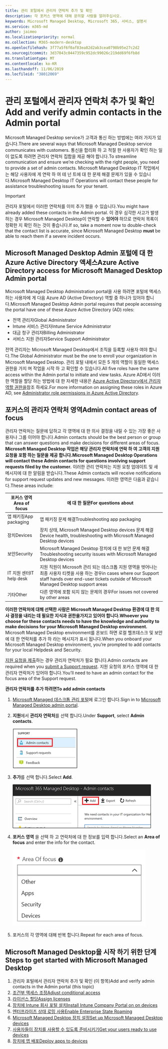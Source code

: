 ```yaml
---
title: 관리 포털에서 관리자 연락처 추가 및 확인
description: 각 포커스 영역에 대해 문의할 사람을 알려주십시오.
keywords: Microsoft Managed Desktop, Microsoft 365, 서비스, 설명서
ms.service: m365-md
author: jaimeo
ms.localizationpriority: normal
ms.collection: M365-modern-desktop
ms.openlocfilehash: 3f77a5f6f0af83ea82d2ab3cea0798b95e27c2d2
ms.sourcegitcommit: 3d37043c0447359c952dc99026c219dd69f6fb8d
ms.translationtype: MT
ms.contentlocale: ko-KR
ms.lasthandoff: 11/06/2019
ms.locfileid: "38012069"
---
```

# <a name="add-and-verify-admin-contacts-in-the-admin-portal"></a><span data-ttu-id="787b5-104">관리 포털에서 관리자 연락처 추가 및 확인</span><span class="sxs-lookup"><span data-stu-id="787b5-104">Add and verify admin contacts in the Admin portal</span></span>

<span data-ttu-id="787b5-105">Microsoft Managed Desktop service가 고객과 통신 하는 방법에는 여러 가지가 있습니다.</span><span class="sxs-lookup"><span data-stu-id="787b5-105">There are several ways that Microsoft Managed Desktop service communicates with customers.</span></span> <span data-ttu-id="787b5-106">통신을 합리화 하 고 적절 한 사용자가 확인 하는 일이 없도록 하려면 관리자 연락처 집합을 제공 해야 합니다.</span><span class="sxs-lookup"><span data-stu-id="787b5-106">To streamline communication and ensure we’re checking with the right people, you need to provide a set of admin contacts.</span></span> <span data-ttu-id="787b5-107">Microsoft Managed Desktop IT 작업에서는 해당 사용자에 게 연락 하 여 테 넌 트에 대 한 문제 해결 문제가 있을 수 있습니다.</span><span class="sxs-lookup"><span data-stu-id="787b5-107">Microsoft Managed Desktop IT Operations will contact these people for assistance troubleshooting issues for your tenant.</span></span>

> [!IMPORTANT]
> <span data-ttu-id="787b5-108">관리자 포털에서 이러한 연락처를 이미 추가 했을 수 있습니다.</span><span class="sxs-lookup"><span data-stu-id="787b5-108">You might have already added these contacts in the Admin portal.</span></span> <span data-ttu-id="787b5-109">이 경우 심각한 사고가 발생 하는 경우 Microsoft Managed Desktop이 연락할 수 **있어야** 하므로 연락처 목록이 정확한 지 확인 하는 것이 좋습니다.</span><span class="sxs-lookup"><span data-stu-id="787b5-109">If so, take a moment now to double-check that the contact list is accurate, since Microsoft Managed Desktop **must** be able to reach them if a severe incident occurs.</span></span>

## <a name="azure-active-directory-access-for-microsoft-managed-desktop-admin-portal"></a><span data-ttu-id="787b5-110">Microsoft Managed Desktop Admin 포털에 대 한 Azure Active Directory 액세스</span><span class="sxs-lookup"><span data-stu-id="787b5-110">Azure Active Directory access for Microsoft Managed Desktop Admin portal</span></span>

<span data-ttu-id="787b5-111">Microsoft Managed Desktop Administration portal을 사용 하려면 포털에 액세스 하는 사용자에 게 다음 Azure AD (Active Directory) 역할 중 하나가 있어야 합니다.</span><span class="sxs-lookup"><span data-stu-id="787b5-111">Microsoft Managed Desktop Admin portal requires that people accessing the portal have one of these Azure Active Directory (AD) roles:</span></span>
- <span data-ttu-id="787b5-112">전역 관리자</span><span class="sxs-lookup"><span data-stu-id="787b5-112">Global Administrator</span></span>
- <span data-ttu-id="787b5-113">Intune 서비스 관리자</span><span class="sxs-lookup"><span data-stu-id="787b5-113">Intune Service Administrator</span></span>
- <span data-ttu-id="787b5-114">대금 청구 관리자</span><span class="sxs-lookup"><span data-stu-id="787b5-114">Billing Administrator</span></span>
- <span data-ttu-id="787b5-115">서비스 지원 관리자</span><span class="sxs-lookup"><span data-stu-id="787b5-115">Service Support Administrator</span></span>

<span data-ttu-id="787b5-116">전역 관리자는 Microsoft Managed Desktop에서 조직을 등록할 사용자 여야 합니다.</span><span class="sxs-lookup"><span data-stu-id="787b5-116">The Global Administrator must be the one to enroll your organization in Microsoft Managed Desktop.</span></span> <span data-ttu-id="787b5-117">관리 포털 내에서 모든 5 개의 역할이 동일한 액세스 권한을 가지 며 작업을 시작 하 고 확인할 수 있습니다.</span><span class="sxs-lookup"><span data-stu-id="787b5-117">All five roles have the same access within the Admin portal to initiate and view tasks.</span></span> <span data-ttu-id="787b5-118">Azure AD에서 이러한 역할을 할당 하는 방법에 대 한 자세한 내용은 [Azure Active Directory에서 관리자 역할 권한을](https://docs.microsoft.com/azure/active-directory/users-groups-roles/directory-assign-admin-roles)참조 하세요.</span><span class="sxs-lookup"><span data-stu-id="787b5-118">For more information on assigning these roles in Azure AD, see [Administrator role permissions in Azure Active Directory](https://docs.microsoft.com/azure/active-directory/users-groups-roles/directory-assign-admin-roles).</span></span> 

## <a name="admin-contact-areas-of-focus"></a><span data-ttu-id="787b5-119">포커스의 관리자 연락처 영역</span><span class="sxs-lookup"><span data-stu-id="787b5-119">Admin contact areas of focus</span></span>

<span data-ttu-id="787b5-120">관리자 연락처는 질문에 답하고 각 영역에 대 한 의사 결정을 내릴 수 있는 가장 좋은 사용자나 그룹 이어야 합니다.</span><span class="sxs-lookup"><span data-stu-id="787b5-120">Admin contacts should be the best person or group that can answer questions and make decisions for different areas of focus.</span></span> <span data-ttu-id="787b5-121">**Microsoft Managed Desktop 작업은 해당 관리자 연락처에 연락 하 여 고객의 지원 요청을 포함 하는 질문을 제공 합니다.**</span><span class="sxs-lookup"><span data-stu-id="787b5-121">**Microsoft Managed Desktop Operations will contact these Admin contacts for questions involving support requests filed by the customer.**</span></span> <span data-ttu-id="787b5-122">이러한 관리 연락처는 지원 요청 업데이트 및 새 메시지에 대 한 알림을 받습니다.</span><span class="sxs-lookup"><span data-stu-id="787b5-122">These Admin contacts will receive notifications for support request updates and new messages.</span></span> <span data-ttu-id="787b5-123">이러한 영역은 다음과 같습니다.</span><span class="sxs-lookup"><span data-stu-id="787b5-123">These areas include:</span></span>

<span data-ttu-id="787b5-124">포커스 영역</span><span class="sxs-lookup"><span data-stu-id="787b5-124">Area of focus</span></span> | <span data-ttu-id="787b5-125">에 대 한 질문</span><span class="sxs-lookup"><span data-stu-id="787b5-125">For questions about</span></span>
--- | ---
<span data-ttu-id="787b5-126">앱 패키징</span><span class="sxs-lookup"><span data-stu-id="787b5-126">App packaging</span></span> | <span data-ttu-id="787b5-127">앱 패키징 문제 해결</span><span class="sxs-lookup"><span data-stu-id="787b5-127">Troubleshooting app packaging</span></span>
<span data-ttu-id="787b5-128">장치</span><span class="sxs-lookup"><span data-stu-id="787b5-128">Devices</span></span> | <span data-ttu-id="787b5-129">장치 상태, Microsoft Managed Desktop devices 문제 해결</span><span class="sxs-lookup"><span data-stu-id="787b5-129">Device health, troubleshooting with Microsoft Managed Desktop devices</span></span>
<span data-ttu-id="787b5-130">보안</span><span class="sxs-lookup"><span data-stu-id="787b5-130">Security</span></span> | <span data-ttu-id="787b5-131">Microsoft Managed Desktop 장치에 대 한 보안 문제 해결</span><span class="sxs-lookup"><span data-stu-id="787b5-131">Troubleshooting security issues with Microsoft Managed Desktop devices</span></span>
<span data-ttu-id="787b5-132">IT 지원 센터</span><span class="sxs-lookup"><span data-stu-id="787b5-132">IT help desk</span></span> | <span data-ttu-id="787b5-133">지원 직원이 Microsoft 관리 되는 데스크톱 지원 영역을 벗어나는 최종 사용자 티켓을 사용 하는 경우</span><span class="sxs-lookup"><span data-stu-id="787b5-133">in cases where our Support staff hands over end-user tickets outside of Microsoft Managed Desktop support areas</span></span> 
<span data-ttu-id="787b5-134">기타</span><span class="sxs-lookup"><span data-stu-id="787b5-134">Other</span></span> | <span data-ttu-id="787b5-135">다른 영역에 포함 되지 않는 문제의 경우</span><span class="sxs-lookup"><span data-stu-id="787b5-135">For issues not covered by other areas</span></span>

<span data-ttu-id="787b5-136">**이러한 연락처에 대해 선택한 사람은 Microsoft Managed Desktop 환경에 대 한 의사 결정을 내리는 데 필요한 지식과 권한을가지고 있어야 합니다.**</span><span class="sxs-lookup"><span data-stu-id="787b5-136">**Whoever you choose for these contacts needs to have the knowledge and authority to make decisions for your Microsoft Managed Desktop environment.**</span></span> <span data-ttu-id="787b5-137">Microsoft Managed Desktop environment를 온보드 하면 로컬 헬프데스크 및 보안에 대 한 연락처를 추가 하 라는 메시지가 표시 됩니다.</span><span class="sxs-lookup"><span data-stu-id="787b5-137">When you onboard your Microsoft Managed Desktop environment, you’re prompted to add contacts for your local Helpdesk and Security.</span></span> 

<span data-ttu-id="787b5-138">[지원 요청을 제출](../working-with-managed-desktop/support.md)하는 경우 관리자 연락처가 필요 합니다.</span><span class="sxs-lookup"><span data-stu-id="787b5-138">Admin contacts are required when you [submit a Support request](../working-with-managed-desktop/support.md).</span></span> <span data-ttu-id="787b5-139">지원 요청의 포커스 영역에 대 한 관리자 연락처가 있어야 합니다.</span><span class="sxs-lookup"><span data-stu-id="787b5-139">You’ll need to have an admin contact for the focus area of the Support request.</span></span> 

<span data-ttu-id="787b5-140">**관리자 연락처를 추가 하려면**</span><span class="sxs-lookup"><span data-stu-id="787b5-140">**To add admin contacts**</span></span>

1.  <span data-ttu-id="787b5-141">[Microsoft Managed 데스크톱 관리 포털](https://aka.ms/mwaasportal)에 로그인 합니다.</span><span class="sxs-lookup"><span data-stu-id="787b5-141">Sign in to [Microsoft Managed Desktop admin portal](https://aka.ms/mwaasportal).</span></span> 

2.  <span data-ttu-id="787b5-142">**지원**에서 **관리자 연락처**를 선택 합니다.</span><span class="sxs-lookup"><span data-stu-id="787b5-142">Under **Support**, select **Admin contacts**.</span></span> 

    ![지원 메뉴, 관리자 연락처](images/admincontacts.png)

3. <span data-ttu-id="787b5-144">**추가**를 선택 합니다.</span><span class="sxs-lookup"><span data-stu-id="787b5-144">Select **Add**.</span></span>

    ![관리 포털 추가 단추](images/adminadd.png)

4.  <span data-ttu-id="787b5-146">**포커스 영역** 을 선택 하 고 연락처에 대 한 정보를 입력 합니다.</span><span class="sxs-lookup"><span data-stu-id="787b5-146">Select an **Area of focus** and enter the info for the contact.</span></span> 

    ![포커스 영역 목록](images/areaoffocus.png)

5. <span data-ttu-id="787b5-148">포커스의 각 영역에 대해 반복 합니다.</span><span class="sxs-lookup"><span data-stu-id="787b5-148">Repeat for each area of focus.</span></span> 

## <a name="steps-to-get-started-with-microsoft-managed-desktop"></a><span data-ttu-id="787b5-149">Microsoft Managed Desktop을 시작 하기 위한 단계</span><span class="sxs-lookup"><span data-stu-id="787b5-149">Steps to get started with Microsoft Managed Desktop</span></span>

1. <span data-ttu-id="787b5-150">관리자 포털에서 관리자 연락처 추가 및 확인 (이 항목)</span><span class="sxs-lookup"><span data-stu-id="787b5-150">Add and verify admin contacts in the Admin portal (this topic)</span></span>
2. [<span data-ttu-id="787b5-151">조건부 액세스 조정</span><span class="sxs-lookup"><span data-stu-id="787b5-151">Adjust conditional access</span></span>](conditional-access.md)
3. [<span data-ttu-id="787b5-152">라이선스 할당</span><span class="sxs-lookup"><span data-stu-id="787b5-152">Assign licenses</span></span>](assign-licenses.md)
4. [<span data-ttu-id="787b5-153">장치에 Intune 회사 포털 설치</span><span class="sxs-lookup"><span data-stu-id="787b5-153">Install Intune Company Portal on on devices</span></span>](company-portal.md)
5. [<span data-ttu-id="787b5-154">엔터프라이즈 상태 로밍 사용</span><span class="sxs-lookup"><span data-stu-id="787b5-154">Enable Enterprise State Roaming</span></span>](enterprise-state-roaming.md)
6. [<span data-ttu-id="787b5-155">Microsoft Managed Desktop 장치 설정</span><span class="sxs-lookup"><span data-stu-id="787b5-155">Set up Microsoft Managed Desktop devices</span></span>](set-up-devices.md)
7. [<span data-ttu-id="787b5-156">사용자들이 장치를 사용할 수 있도록 준비시키기</span><span class="sxs-lookup"><span data-stu-id="787b5-156">Get your users ready to use devices</span></span>](get-started-devices.md)
8. [<span data-ttu-id="787b5-157">장치에 앱 배포</span><span class="sxs-lookup"><span data-stu-id="787b5-157">Deploy apps to devices</span></span>](deploy-apps.md)